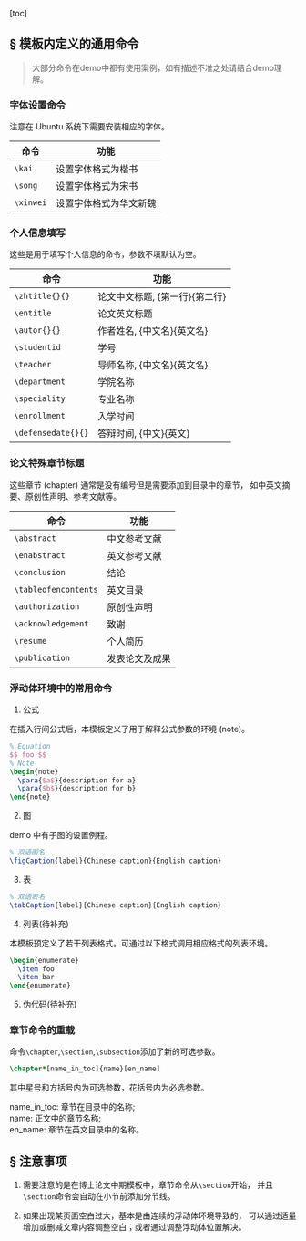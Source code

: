 [toc]

## § 模板内定义的通用命令
> 大部分命令在demo中都有使用案例，如有描述不准之处请结合demo理解。

### 字体设置命令
注意在 Ubuntu 系统下需要安装相应的字体。

| 命令    | 功能               |
| ---     | ---                |
| `\kai`  | 设置字体格式为楷书 |
| `\song` | 设置字体格式为宋书 |
| `\xinwei` | 设置字体格式为华文新魏 |


### 个人信息填写
这些是用于填写个人信息的命令，参数不填默认为空。

| 命令               | 功能                           |
| ---                | ---                            |
| `\zhtitle{}{}`     | 论文中文标题, {第一行}{第二行} |
| `\entitle`         | 论文英文标题                   |
| `\autor{}{}`       | 作者姓名, {中文名}{英文名}     |
| `\studentid`       | 学号                           |
| `\teacher`         | 导师名称, {中文名}{英文名}     |
| `\department`      | 学院名称                       |
| `\speciality`      | 专业名称                       |
| `\enrollment`      | 入学时间                       |
| `\defensedate{}{}` | 答辩时间, {中文}{英文}         |



### 论文特殊章节标题

这些章节 (chapter) 通常是没有编号但是需要添加到目录中的章节，
如中英文摘要、原创性声明、参考文献等。

| 命令                 | 功能         |
| ---                  | ---          |
| `\abstract`          | 中文参考文献 |
| `\enabstract`        | 英文参考文献 |
| `\conclusion`        | 结论         |
| `\tableofencontents` | 英文目录     |
| `\authorization`     | 原创性声明   |
| `\acknowledgement`   | 致谢         |
| `\resume`            | 个人简历     |
| `\publication`       | 发表论文及成果  |


### 浮动体环境中的常用命令
1. 公式  

在插入行间公式后，本模板定义了用于解释公式参数的环境 (note)。
```tex
% Equation
$$ foo $$
% Note
\begin{note}
  \para{$a$}{description for a}
  \para{$b$}{description for b}
\end{note}
```

2. 图  

demo 中有子图的设置例程。
```tex
% 双语图名
\figCaption{label}{Chinese caption}{English caption}
```

3. 表
```tex
% 双语表名
\tabCaption{label}{Chinese caption}{English caption}
```

4. 列表(待补充)

本模板预定义了若干列表格式。可通过以下格式调用相应格式的列表环境。
```tex
\begin{enumerate}
  \item foo
  \item bar
\end{enumerate}
```

5. 伪代码(待补充)

### 章节命令的重载
命令`\chapter`,`\section`,`\subsection`添加了新的可选参数。
```tex
\chapter*[name_in_toc]{name}[en_name]
```
其中星号和方括号内为可选参数，花括号内为必选参数。  

name\_in\_toc: 章节在目录中的名称;  
name: 正文中的章节名称;  
en\_name: 章节在英文目录中的名称。  

## § 注意事项
1. 需要注意的是在博士论文中期模板中，章节命令从`\section`开始，
并且`\section`命令会自动在小节前添加分节线。

1. 如果出现某页面空白过大，基本是由连续的浮动体环境导致的，
可以通过适量增加或删减文章内容调整空白；或者通过调整浮动体位置解决。


